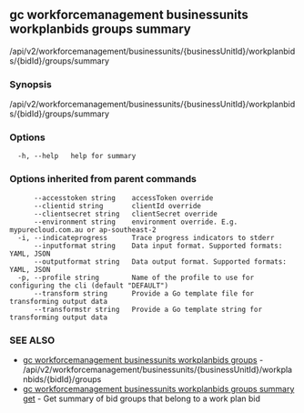 ## gc workforcemanagement businessunits workplanbids groups summary

/api/v2/workforcemanagement/businessunits/{businessUnitId}/workplanbids/{bidId}/groups/summary

### Synopsis

/api/v2/workforcemanagement/businessunits/{businessUnitId}/workplanbids/{bidId}/groups/summary

### Options

```
  -h, --help   help for summary
```

### Options inherited from parent commands

```
      --accesstoken string    accessToken override
      --clientid string       clientId override
      --clientsecret string   clientSecret override
      --environment string    environment override. E.g. mypurecloud.com.au or ap-southeast-2
  -i, --indicateprogress      Trace progress indicators to stderr
      --inputformat string    Data input format. Supported formats: YAML, JSON
      --outputformat string   Data output format. Supported formats: YAML, JSON
  -p, --profile string        Name of the profile to use for configuring the cli (default "DEFAULT")
      --transform string      Provide a Go template file for transforming output data
      --transformstr string   Provide a Go template string for transforming output data
```

### SEE ALSO

* [gc workforcemanagement businessunits workplanbids groups](gc_workforcemanagement_businessunits_workplanbids_groups.html)	 - /api/v2/workforcemanagement/businessunits/{businessUnitId}/workplanbids/{bidId}/groups
* [gc workforcemanagement businessunits workplanbids groups summary get](gc_workforcemanagement_businessunits_workplanbids_groups_summary_get.html)	 - Get summary of bid groups that belong to a work plan bid


